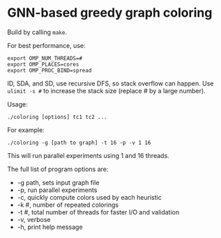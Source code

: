 # GNN-based greedy graph coloring

Build by calling ```make```.

For best performance, use:

```
export OMP_NUM_THREADS=#
export OMP_PLACES=cores
export OMP_PROC_BIND=spread
```

ID, SDA, and SD, use recursive DFS, so stack overflow can happen. Use ```ulimit -s #``` to increase the stack size (replace # by a large number).

Usage:
```
./coloring [options] tc1 tc2 ...
```

For example:
```
./coloring -g [path to graph] -t 16 -p -v 1 16
```
This will run parallel experiments using 1 and 16 threads.

The full list of program options are:
* -g path, sets input graph file
* -p, run parallel experiments
* -c, quickly compute colors used by each heuristic
* -k #, number of repeated colorings
* -t #, total number of threads for faster I/O and validation
* -v, verbose
* -h, print help message

